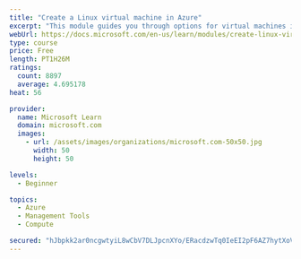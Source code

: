 ```yaml
---
title: "Create a Linux virtual machine in Azure"
excerpt: "This module guides you through options for virtual machines in Azure, creating and connecting a Linux virtual machine, and configuring your network settings."
webUrl: https://docs.microsoft.com/en-us/learn/modules/create-linux-virtual-machine-in-azure/
type: course
price: Free
length: PT1H26M
ratings:
  count: 8897
  average: 4.695178
heat: 56

provider:
  name: Microsoft Learn
  domain: microsoft.com
  images:
    - url: /assets/images/organizations/microsoft.com-50x50.jpg
      width: 50
      height: 50

levels:
  - Beginner

topics:
  - Azure
  - Management Tools
  - Compute

secured: "hJbpkk2ar0ncgwtyiL8wCbV7DLJpcnXYo/ERacdzwTq0IeEI2pF6AZ7hytXoV+hgN6mC0GV85/6SMdsYXSWMDZGdXEpj82Ogq/j+R3OBXyA/GlG1ttofMqWw9ArE/E8P6VrZ1tDPIUbjbzMuY9usIuKiyGGPvqfCmXuONfISt7er0uhVk8T15dbGr2n9NWccUluqOUGojSbx7156xi8iKsBZcQiVrYnKVE6r4KElV8xBBAZIB5MDISzd6twS3rCBD//cGN+CBMfUN4ujL3Bf2vWfm82fgarTjnh69cbYQyXUlQsQsYfpGX4oMgQE2+e1OcH4C/rT4z+dUIiFwuE2dS+OlQN0CwOcSyEGMMTDlucv4HAV5DcltznhvXVo7RA6ava0DQ0tJGYWFJeHMu3VYDE1zsj/VXB6sXKJNahUFhs=;Pas2Ci7fjiJdEUakPREmrw=="
---
```


